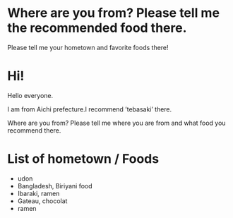 # Where are you from?   Please tell me the recommended food there.
Please tell me your hometown and favorite foods there!<br/>

# Hi!
Hello everyone.<br/>

I am from Aichi prefecture.I recommend ’tebasaki’ there.<br/>

Where are you from?
Please tell me where you are from and what food you recommend there.


# List of hometown / Foods
- udon<br/>
- Bangladesh, Biriyani food<br/>
- Ibaraki, ramen
- Gateau, chocolat<br/>
- ramen

